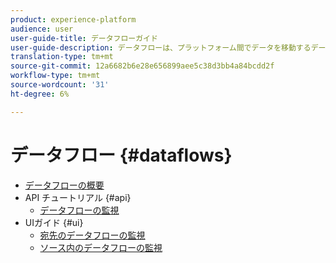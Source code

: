 ```yaml
---
product: experience-platform
audience: user
user-guide-title: データフローガイド
user-guide-description: データフローは、プラットフォーム間でデータを移動するデータ・ジョブを表します。
translation-type: tm+mt
source-git-commit: 12a6682b6e28e656899aee5c38d3bb4a84bcdd2f
workflow-type: tm+mt
source-wordcount: '31'
ht-degree: 6%

---
```



# データフロー {#dataflows}

- [データフローの概要](./home.md)
- API チュートリアル {#api}
   - [データフローの監視](./api/monitor.md)
- UIガイド {#ui}
   - [宛先のデータフローの監視](./ui/monitor-destinations.md)
   - [ソース内のデータフローの監視](./ui/monitor-sources.md)